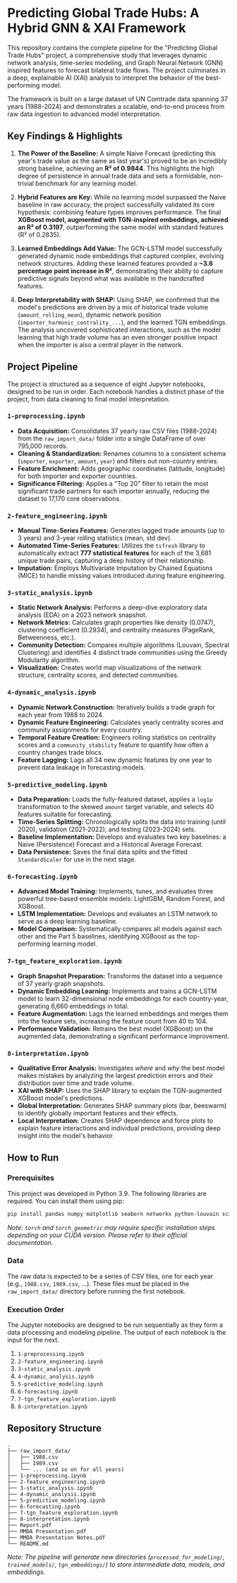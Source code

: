 # Predicting Global Trade Hubs: A Hybrid GNN & XAI Framework

This repository contains the complete pipeline for the "Predicting Global Trade Hubs" project, a comprehensive study that leverages dynamic network analysis, time-series modeling, and Graph Neural Network (GNN) inspired features to forecast bilateral trade flows. The project culminates in a deep, explainable AI (XAI) analysis to interpret the behavior of the best-performing model.

The framework is built on a large dataset of UN Comtrade data spanning 37 years (1988-2024) and demonstrates a scalable, end-to-end process from raw data ingestion to advanced model interpretation.

## Key Findings & Highlights

1.  **The Power of the Baseline:** A simple Naive Forecast (predicting this year's trade value as the same as last year's) proved to be an incredibly strong baseline, achieving an **R² of 0.9844**. This highlights the high degree of persistence in annual trade data and sets a formidable, non-trivial benchmark for any learning model.

2.  **Hybrid Features are Key:** While no learning model surpassed the Naive baseline in raw accuracy, the project successfully validated its core hypothesis: combining feature types improves performance. The final **XGBoost model, augmented with TGN-inspired embeddings, achieved an R² of 0.3197**, outperforming the same model with standard features (R² of 0.2835).

3.  **Learned Embeddings Add Value:** The GCN-LSTM model successfully generated dynamic node embeddings that captured complex, evolving network structures. Adding these learned features provided a **~3.6 percentage point increase in R²**, demonstrating their ability to capture predictive signals beyond what was available in the handcrafted features.

4.  **Deep Interpretability with SHAP:** Using SHAP, we confirmed that the model's predictions are driven by a mix of historical trade volume (`amount_rolling_mean`), dynamic network position (`importer_harmonic_centrality_...`), and the learned TGN embeddings. The analysis uncovered sophisticated interactions, such as the model learning that high trade volume has an even stronger positive impact when the importer is also a central player in the network.

## Project Pipeline

The project is structured as a sequence of eight Jupyter notebooks, designed to be run in order. Each notebook handles a distinct phase of the project, from data cleaning to final model interpretation.

### `1-preprocessing.ipynb`
*   **Data Acquisition:** Consolidates 37 yearly raw CSV files (1988-2024) from the `raw_import_data/` folder into a single DataFrame of over 795,000 records.
*   **Cleaning & Standardization:** Renames columns to a consistent schema (`importer`, `exporter`, `amount`, `year`) and filters out non-country entries.
*   **Feature Enrichment:** Adds geographic coordinates (latitude, longitude) for both importer and exporter countries.
*   **Significance Filtering:** Applies a "Top 20" filter to retain the most significant trade partners for each importer annually, reducing the dataset to 17,170 core observations.

### `2-feature_engineering.ipynb`
*   **Manual Time-Series Features:** Generates lagged trade amounts (up to 3 years) and 3-year rolling statistics (mean, std dev).
*   **Automated Time-Series Features:** Utilizes the `tsfresh` library to automatically extract **777 statistical features** for each of the 3,681 unique trade pairs, capturing a deep history of their relationship.
*   **Imputation:** Employs Multivariate Imputation by Chained Equations (MICE) to handle missing values introduced during feature engineering.

### `3-static_analysis.ipynb`
*   **Static Network Analysis:** Performs a deep-dive exploratory data analysis (EDA) on a 2023 network snapshot.
*   **Network Metrics:** Calculates graph properties like density (0.0747), clustering coefficient (0.2934), and centrality measures (PageRank, Betweenness, etc.).
*   **Community Detection:** Compares multiple algorithms (Louvain, Spectral Clustering) and identifies 4 distinct trade communities using the Greedy Modularity algorithm.
*   **Visualization:** Creates world map visualizations of the network structure, centrality scores, and detected communities.

### `4-dynamic_analysis.ipynb`
*   **Dynamic Network Construction:** Iteratively builds a trade graph for each year from 1988 to 2024.
*   **Dynamic Feature Engineering:** Calculates yearly centrality scores and community assignments for every country.
*   **Temporal Feature Creation:** Engineers rolling statistics on centrality scores and a `community_stability` feature to quantify how often a country changes trade blocs.
*   **Feature Lagging:** Lags all 34 new dynamic features by one year to prevent data leakage in forecasting models.

### `5-predictive_modeling.ipynb`
*   **Data Preparation:** Loads the fully-featured dataset, applies a `log1p` transformation to the skewed `amount` target variable, and selects 40 features suitable for forecasting.
*   **Time-Series Splitting:** Chronologically splits the data into training (until 2020), validation (2021-2022), and testing (2023-2024) sets.
*   **Baseline Implementation:** Develops and evaluates two key baselines: a Naive (Persistence) Forecast and a Historical Average Forecast.
*   **Data Persistence:** Saves the final data splits and the fitted `StandardScaler` for use in the next stage.

### `6-forecasting.ipynb`
*   **Advanced Model Training:** Implements, tunes, and evaluates three powerful tree-based ensemble models: LightGBM, Random Forest, and XGBoost.
*   **LSTM Implementation:** Develops and evaluates an LSTM network to serve as a deep learning baseline.
*   **Model Comparison:** Systematically compares all models against each other and the Part 5 baselines, identifying XGBoost as the top-performing learning model.

### `7-tgn_feature_exploration.ipynb`
*   **Graph Snapshot Preparation:** Transforms the dataset into a sequence of 37 yearly graph snapshots.
*   **Dynamic Embedding Learning:** Implements and trains a GCN-LSTM model to learn 32-dimensional node embeddings for each country-year, generating 6,660 embeddings in total.
*   **Feature Augmentation:** Lags the learned embeddings and merges them into the feature sets, increasing the feature count from 40 to 104.
*   **Performance Validation:** Retrains the best model (XGBoost) on the augmented data, demonstrating a significant performance improvement.

### `8-interpretation.ipynb`
*   **Qualitative Error Analysis:** Investigates *where* and *why* the best model makes mistakes by analyzing the largest prediction errors and their distribution over time and trade volume.
*   **XAI with SHAP:** Uses the SHAP library to explain the TGN-augmented XGBoost model's predictions.
*   **Global Interpretation:** Generates SHAP summary plots (bar, beeswarm) to identify globally important features and their effects.
*   **Local Interpretation:** Creates SHAP dependence and force plots to explain feature interactions and individual predictions, providing deep insight into the model's behavior.

## How to Run

### Prerequisites

This project was developed in Python 3.9. The following libraries are required. You can install them using pip:

```bash
pip install pandas numpy matplotlib seaborn networkx python-louvain scikit-learn xgboost lightgbm tensorflow torch torch-geometric shap powerlaw
```
*Note: `torch` and `torch_geometric` may require specific installation steps depending on your CUDA version. Please refer to their official documentation.*

### Data
The raw data is expected to be a series of CSV files, one for each year (e.g., `1988.csv`, `1989.csv`, ...). These files must be placed in the `raw_import_data/` directory before running the first notebook.

### Execution Order
The Jupyter notebooks are designed to be run sequentially as they form a data processing and modeling pipeline. The output of each notebook is the input for the next.

1.  `1-preprocessing.ipynb`
2.  `2-feature_engineering.ipynb`
3.  `3-static_analysis.ipynb`
4.  `4-dynamic_analysis.ipynb`
5.  `5-predictive_modeling.ipynb`
6.  `6-forecasting.ipynb`
7.  `7-tgn_feature_exploration.ipynb`
8.  `8-interpretation.ipynb`

## Repository Structure
```
.
├── raw_import_data/
│   ├── 1988.csv
│   ├── 1989.csv
│   └── ... (and so on for all years)
├── 1-preprocessing.ipynb
├── 2-feature_engineering.ipynb
├── 3-static_analysis.ipynb
├── 4-dynamic_analysis.ipynb
├── 5-predictive_modeling.ipynb
├── 6-forecasting.ipynb
├── 7-tgn_feature_exploration.ipynb
├── 8-interpretation.ipynb
├── Report.pdf
├── MMDA Presentation.pdf
├── MMDA Presentation Notes.pdf
└── README.md
```
*Note: The pipeline will generate new directories (`processed_for_modeling/`, `trained_models/`, `tgn_embeddings/`) to store intermediate data, models, and embeddings.*
